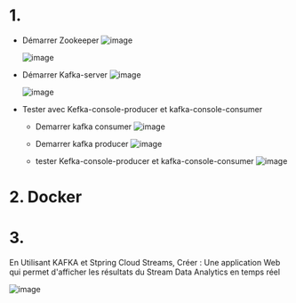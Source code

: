 #  1. 
- Démarrer Zookeeper
  ![image](https://github.com/assiabenghdaif/Syst-mes-Distribu-s/assets/99361390/92e129e3-4360-4ed6-89dc-c2eae9ec8259)

  ![image](https://github.com/assiabenghdaif/Syst-mes-Distribu-s/assets/99361390/14c00a0b-e3ed-433a-8041-9d550e1d405e)


- Démarrer Kafka-server
  ![image](https://github.com/assiabenghdaif/Syst-mes-Distribu-s/assets/99361390/f3357342-521d-4798-acdd-d99a43ce4b32)

  ![image](https://github.com/assiabenghdaif/Syst-mes-Distribu-s/assets/99361390/58c9d7bb-55dd-4ff7-971e-68351fd269b2)


- Tester avec Kefka-console-producer et kafka-console-consumer
    -  Demarrer kafka consumer
      ![image](https://github.com/assiabenghdaif/Syst-mes-Distribu-s/assets/99361390/2f2e9321-fe94-44aa-875f-0e4dc50ec4e5)

    -  Demarrer kafka producer
      ![image](https://github.com/assiabenghdaif/Syst-mes-Distribu-s/assets/99361390/834037a0-7112-4a17-8519-098138fe0215)

    - tester Kefka-console-producer et kafka-console-consumer
      ![image](https://github.com/assiabenghdaif/Syst-mes-Distribu-s/assets/99361390/2dd9606c-6590-41ae-aa0e-36fd26a6b778)
#  2. Docker
#  3. 
En Utilisant KAFKA et Stpring Cloud Streams, Créer :
Une application Web qui permet d'afficher les résultats du Stream Data Analytics en temps réel

![image](https://github.com/assiabenghdaif/Syst-mes-Distribu-s/assets/99361390/27f6c351-045b-4136-816f-be4fed784c5e)

